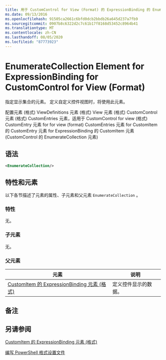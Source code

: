```yaml
---
title: 用于 CustomControl for View (Format) 的 ExpressionBinding 的 EnumerateCollection 元素 |Microsoft Docs
ms.date: 09/13/2016
ms.openlocfilehash: 91505ca2661c6bfd0dcb2bbdb26a645d237a7fb9
ms.sourcegitcommit: 0907b8c6322d2c7c61b17f8168d53452c8964b41
ms.translationtype: MT
ms.contentlocale: zh-CN
ms.lasthandoff: 08/05/2020
ms.locfileid: "87773923"
---
```

# <a name="enumeratecollection-element-for-expressionbinding-for-customcontrol-for-view-format"></a>EnumerateCollection Element for ExpressionBinding for CustomControl for View (Format)

指定显示集合的元素。 定义自定义控件视图时，将使用此元素。

配置元素 (格式) ViewDefinitions 元素 (格式) View 元素 (格式) CustomControl 元素 (格式) CustomEntries 元素，适用于 CustomControl for view (格式) CustomEntry 元素 for for view (format) CustomEntries 元素 for CustomItem 的 CustomEntry 元素 for ExpressionBinding 的 CustomItem 元素 (CustomControl 的 EnumerateCollection 元素) 

## <a name="syntax"></a>语法

```xml
<EnumerateCollection/>
```

## <a name="attributes-and-elements"></a>特性和元素

以下各节描述了元素的属性、子元素和父元素 `EnumerateCollection` 。

### <a name="attributes"></a>特性

无。

### <a name="child-elements"></a>子元素

无。

### <a name="parent-elements"></a>父元素

|元素|说明|
|-------------|-----------------|
|[CustomItem 的 ExpressionBinding 元素 (格式) ](./expressionbinding-element-for-customitem-for-controls-for-configuration-format.md)|定义控件显示的数据。|

## <a name="remarks"></a>备注

## <a name="see-also"></a>另请参阅

[CustomItem 的 ExpressionBinding 元素 (格式) ](./expressionbinding-element-for-customitem-for-controls-for-configuration-format.md)

[编写 PowerShell 格式设置文件](./writing-a-powershell-formatting-file.md)
